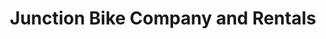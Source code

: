 ---
title: "Junction Bike Company and Rentals"
url: /apache-junction/junction-bike-company-and-rentals/
shop: Fahrrad
---